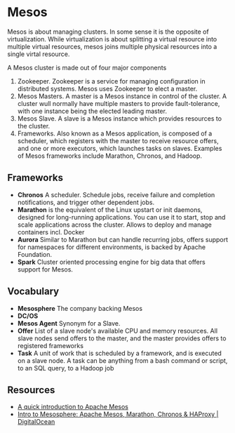 # Mesos

Mesos is about managing clusters. In some sense it is the opposite of virtualization. While virtualization is about splitting a virtual resource into multiple virtual resources,  mesos joins multiple physical resources into a single virtal resource.

A Mesos cluster is made out of four major components

1. Zookeeper. Zookeeper is a service for managing configuration in distributed systems. Mesos uses Zookeeper to elect a master.
2. Mesos Masters. A master is a Mesos instance in control of the cluster. A cluster wull normally have multiple masters to provide fault-tolerance, with one instance being the elected leading master.
3. Mesos Slave. A slave is a Mesos instance which provides resources to the cluster.
4. Frameworks. Also known as a Mesos application, is composed of a scheduler, which registers with the master to receive resource offers, and one or more executors, which launches tasks on slaves. Examples of Mesos frameworks include Marathon, Chronos, and Hadoop.

## Frameworks

* **Chronos** A scheduler. Schedule jobs, receive failure and completion notifications, and trigger other dependent jobs.
* **Marathon** is the equivalent of the Linux upstart or init daemons, designed for long-running applications. You can use it to start, stop and scale applications across the cluster. Allows to deploy and manage containers incl. Docker
*  **Aurora** Similar to Marathon but can handle recurring jobs, offers support for namespaces for different environments, is backed by Apache Foundation.
* **Spark** Cluster oriented processing engine for big data that offers support for Mesos.

## Vocabulary

* **Mesosphere** The company backing Mesos
* **DC/OS**
* **Mesos Agent** Synonym for a Slave.
* **Offer**  List of a slave node's available CPU and memory resources. All slave nodes send offers to the master, and the master provides offers to registered frameworks
* **Task** A unit of work that is scheduled by a framework, and is executed on a slave node. A task can be anything from a bash command or script, to an SQL query, to a Hadoop job

## Resources

* [A quick introduction to Apache Mesos](http://iankent.uk/blog/a-quick-introduction-to-apache-mesos/)
* [Intro to Mesosphere: Apache Mesos, Marathon, Chronos &amp; HAProxy | DigitalOcean](https://www.digitalocean.com/community/tutorials/an-introduction-to-mesosphere)

